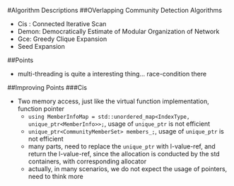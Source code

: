 #Algorithm Descriptions
##OVerlapping Community Detection Algorithms
- Cis : Connected Iterative Scan
- Demon: Democratically Estimate of Modular Organization of Network
- Gce: Greedy Clique Expansion
- Seed Expansion

##Points
- multi-threading is quite a interesting thing... race-condition there

##Improving Points
###Cis
- Two memory access, just like the virtual function implementation, function pointer
    - `using MemberInfoMap = std::unordered_map<IndexType, unique_ptr<MemberInfo>>;`, usage of `unique_ptr` is not efficient
    - `unique_ptr<CommunityMemberSet> members_;`, usage of `unique_ptr` is not efficient
    - many parts, need to replace the `unique_ptr` with l-value-ref, and return the l-value-ref, since the allocation is conducted by the std containers, 
    with corresponding allocator
    - actually, in many scenarios, we do not expect the usage of pointers, need to think more 